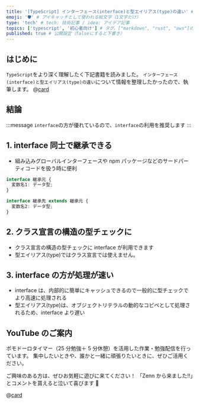 ```yaml
---
title: '[TypeScript] インターフェース(interface)と型エイリアス(type)の違い' # 記事のタイトル
emoji: '🛡' # アイキャッチとして使われる絵文字（1文字だけ）
type: 'tech' # tech: 技術記事 / idea: アイデア記事
topics: ['typescript', '初心者向け'] # タグ。["markdown", "rust", "aws"]のように指定する
published: true # 公開設定（falseにすると下書き）
---
```


## はじめに

`TypeScript`をより深く理解したく下記書籍を読みました。
`インターフェース(interface)と型エイリアス(type)の違い`について情報を整理したかったので、執筆します。
@[card](https://www.oreilly.co.jp/books/9784814400362/)

## 結論

:::message
`interface`の方が優れているので、`interface`の利用を推奨します
:::

## 1. interface 同士で継承できる

- 組み込みグローバルインターフェースや npm パッケージなどのサードパーティコードを扱う時に便利

```ts
interface 継承元 {
  変数名1: データ型;
}

interface 継承先 extends 継承元 {
  変数名2: データ型;
}
```

## 2. クラス宣言の構造の型チェックに

- クラス宣言の構造の型チェックに interface が利用できます
- 型エイリアス(type)ではクラス宣言では使えません。

## 3. interface の方が処理が速い

- interface は、内部的に簡単にキャッシュできるので一般的に型チェックでより高速に処理される
- 型エイリアス(type)は、オブジェクトリテラルの動的なコピペとして処理されるため、interface より遅い

## YouTube のご案内

ポモドーロタイマー（25 分勉強＋ 5 分休憩）を活用した作業・勉強配信を行っています。
集中したいときや、誰かと一緒に頑張りたいときに、ぜひご活用ください。

ご興味のある方は、ぜひお気軽に遊びに来てください！
「Zenn から来ました!!」とコメントを貰えると泣いて喜びます 🤣

@[card](https://www.youtube.com/@aew2sbee)

